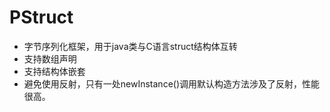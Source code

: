 # PStruct
- 字节序列化框架，用于java类与C语言struct结构体互转
- 支持数组声明
- 支持结构体嵌套
- 避免使用反射，只有一处newInstance()调用默认构造方法涉及了反射，性能很高。
